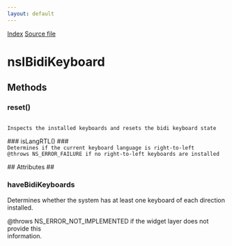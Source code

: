 ```yaml
---
layout: default
---
```

<div id='links'><a href="../index.html">Index</a>
<a href="http://dxr.mozilla.org/mozilla-central/source/widget/nsIBidiKeyboard.idl">Source file</a>
</div>

# nsIBidiKeyboard #

## Methods ##

### reset() ###
<code>  
Inspects the installed keyboards and resets the bidi keyboard state  
  
</code>
### isLangRTL() ###
<code>  
Determines if the current keyboard language is right-to-left  
@throws NS_ERROR_FAILURE if no right-to-left keyboards are installed  
  
</code>
## Attributes ##

### haveBidiKeyboards ###
  
Determines whether the system has at least one keyboard of each direction  
installed.  
  
@throws NS_ERROR_NOT_IMPLEMENTED if the widget layer does not provide this  
information.  
  
